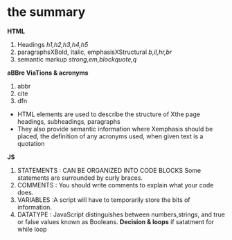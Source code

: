 
# the summary 

**HTML**
1. Headings *h1,h2,h3,h4,h5* 
1. paragraphsXBold, italic, emphasisXStructural *b,il,hr,br*
1. semantic markup *strong,em,blockquote,q*

**aBBre ViaTions & acronyms**
1. abbr
1. cite
1. dfn

- HTML elements are used to describe the structure of Xthe page  headings, subheadings, paragraphs
- They also provide semantic information  where Xemphasis should be placed, the definition of any acronyms used, when given text is a quotation

**JS**
1. STATEMENTS : CAN BE ORGANIZED INTO CODE BLOCKS
Some statements are surrounded by curly braces.
1. COMMENTS : You should write comments to explain what your code does.
1. VARIABLES :A script will have to temporarily store the bits of information.
1. DATATYPE : JavaScript distinguishes between numbers,strings, and true or false values known as
Booleans. 
 **Decision & loops**
 if satatment 
 for 
 while loop
 

